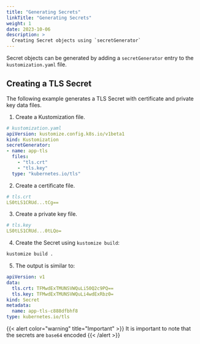 ```yaml
---
title: "Generating Secrets"
linkTitle: "Generating Secrets"
weight: 1
date: 2023-10-06
description: >
  Creating Secret objects using `secretGenerator`
---
```


Secret objects can be generated by adding a `secretGenerator` entry to the `kustomization.yaml` file.
## Creating a TLS Secret

The following example generates a TLS Secret with certificate and private key data files.

1. Create a Kustomization file.
```yaml
# kustomization.yaml
apiVersion: kustomize.config.k8s.io/v1beta1
kind: Kustomization
secretGenerator:
- name: app-tls
  files:
    - "tls.crt"
    - "tls.key"
  type: "kubernetes.io/tls"
```

2. Create a certificate file.
```yaml
# tls.crt
LS0tLS1CRUd...tCg==
```

3. Create a private key file.
```yaml
# tls.key
LS0tLS1CRUd...0tLQo=
```

4. Create the Secret using `kustomize build`:
```bash
kustomize build .
```

5. The output is similar to:
```yaml
apiVersion: v1
data:
  tls.crt: TFMwdExTMUNSVWQuLi50Q2c9PQ==
  tls.key: TFMwdExTMUNSVWQuLi4wdExRbz0=
kind: Secret
metadata:
  name: app-tls-c888dfbhf8
type: kubernetes.io/tls
```

{{< alert color="warning" title="Important" >}}
It is important to note that the secrets are `base64` encoded
{{< /alert >}}
